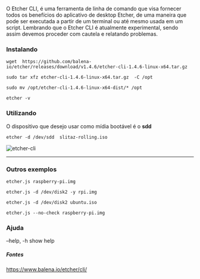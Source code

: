 O Etcher CLI, é uma ferramenta de linha de comando que visa fornecer todos os benefícios do aplicativo de desktop Etcher, de uma maneira que pode ser executada a partir de um terminal ou até mesmo usada em um script. Lembrando que o Etcher CLI é atualmente experimental, sendo assim devemos proceder com cautela e relatando problemas.

### Instalando

```
wget  https://github.com/balena-io/etcher/releases/download/v1.4.6/etcher-cli-1.4.6-linux-x64.tar.gz
```

```
sudo tar xfz etcher-cli-1.4.6-linux-x64.tar.gz  -C /opt
```

```
sudo mv /opt/etcher-cli-1.4.6-linux-x64-dist/* /opt
```

```
etcher -v
```

### Utilizando

O dispositivo que desejo usar como mídia bootável é o **sdd**

```
etcher -d /dev/sdd  slitaz-rolling.iso
```

![etcher-cli](https://j.gifs.com/D9XywY.gif)

------

### Outros exemplos

```
etcher.js raspberry-pi.img
```

```
etcher.js -d /dev/disk2 -y rpi.img
```

```
etcher.js -d /dev/disk2 ubuntu.iso
```

```
etcher.js --no-check raspberry-pi.img
```

### Ajuda

–help, -h show help

#####  Fontes
https://www.balena.io/etcher/cli/